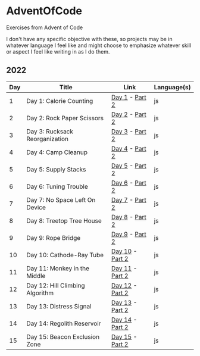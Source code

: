 # AdventOfCode

Exercises from Advent of Code

I don't have any specific objective with these, so projects may be in whatever language I feel like and might choose to emphasize whatever skill or aspect I feel like writing in as I do them.

## 2022

| Day | Title                           | Link                                                                                                  | Language(s) |
| --- | ------------------------------- | ----------------------------------------------------------------------------------------------------- | ----------- |
| 1   | Day 1: Calorie Counting         | [Day 1](https://adventofcode.com/2022/day/1) - [Part 2](https://adventofcode.com/2022/day/1#part2)    | js          |
| 2   | Day 2: Rock Paper Scissors      | [Day 2](https://adventofcode.com/2022/day/2) - [Part 2](https://adventofcode.com/2022/day/2#part2)    | js          |
| 3   | Day 3: Rucksack Reorganization  | [Day 3](https://adventofcode.com/2022/day/3) - [Part 2](https://adventofcode.com/2022/day/3#part2)    | js          |
| 4   | Day 4: Camp Cleanup             | [Day 4](https://adventofcode.com/2022/day/4) - [Part 2](https://adventofcode.com/2022/day/4#part2)    | js          |
| 5   | Day 5: Supply Stacks            | [Day 5](https://adventofcode.com/2022/day/5) - [Part 2](https://adventofcode.com/2022/day/5#part2)    | js          |
| 6   | Day 6: Tuning Trouble           | [Day 6](https://adventofcode.com/2022/day/6) - [Part 2](https://adventofcode.com/2022/day/6#part2)    | js          |
| 7   | Day 7: No Space Left On Device  | [Day 7](https://adventofcode.com/2022/day/7) - [Part 2](https://adventofcode.com/2022/day/7#part2)    | js          |
| 8   | Day 8: Treetop Tree House       | [Day 8](https://adventofcode.com/2022/day/8) - [Part 2](https://adventofcode.com/2022/day/8#part2)    | js          |
| 9   | Day 9: Rope Bridge              | [Day 9](https://adventofcode.com/2022/day/9) - [Part 2](https://adventofcode.com/2022/day/9#part2)    | js          |
| 10  | Day 10: Cathode-Ray Tube        | [Day 10](https://adventofcode.com/2022/day/10) - [Part 2](https://adventofcode.com/2022/day/10#part2) | js          |
| 11  | Day 11: Monkey in the Middle    | [Day 11](https://adventofcode.com/2022/day/11) - [Part 2](https://adventofcode.com/2022/day/11#part2) | js          |
| 12  | Day 12: Hill Climbing Algorithm | [Day 12](https://adventofcode.com/2022/day/12) - [Part 2](https://adventofcode.com/2022/day/12#part2) | js          |
| 13  | Day 13: Distress Signal         | [Day 13](https://adventofcode.com/2022/day/13) - [Part 2](https://adventofcode.com/2022/day/13#part2) | js          |
| 14  | Day 14: Regolith Reservoir      | [Day 14](https://adventofcode.com/2022/day/14) - [Part 2](https://adventofcode.com/2022/day/14#part2) | js          |
| 15  | Day 15: Beacon Exclusion Zone   | [Day 15](https://adventofcode.com/2022/day/15) - [Part 2](https://adventofcode.com/2022/day/15#part2) | js          |

